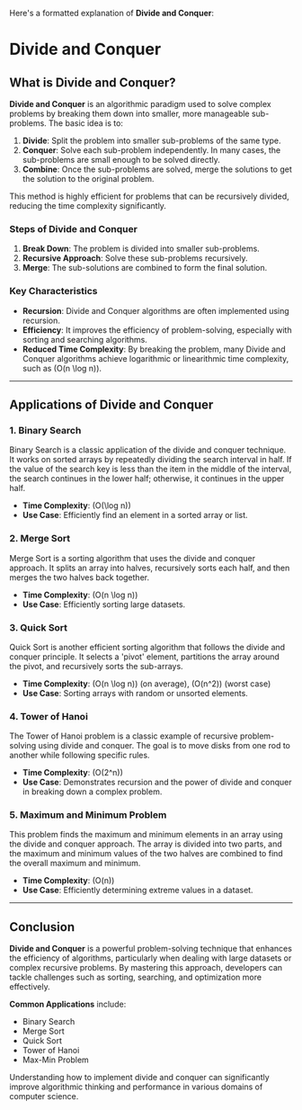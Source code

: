Here's a formatted explanation of **Divide and Conquer**:

# Divide and Conquer

## What is Divide and Conquer?

**Divide and Conquer** is an algorithmic paradigm used to solve complex problems by breaking them down into smaller, more manageable sub-problems. The basic idea is to:

1. **Divide**: Split the problem into smaller sub-problems of the same type.
2. **Conquer**: Solve each sub-problem independently. In many cases, the sub-problems are small enough to be solved directly.
3. **Combine**: Once the sub-problems are solved, merge the solutions to get the solution to the original problem.

This method is highly efficient for problems that can be recursively divided, reducing the time complexity significantly.

### Steps of Divide and Conquer

1. **Break Down**: The problem is divided into smaller sub-problems.
2. **Recursive Approach**: Solve these sub-problems recursively.
3. **Merge**: The sub-solutions are combined to form the final solution.

### Key Characteristics

- **Recursion**: Divide and Conquer algorithms are often implemented using recursion.
- **Efficiency**: It improves the efficiency of problem-solving, especially with sorting and searching algorithms.
- **Reduced Time Complexity**: By breaking the problem, many Divide and Conquer algorithms achieve logarithmic or linearithmic time complexity, such as \(O(n \log n)\).

---

## Applications of Divide and Conquer

### 1. **Binary Search**

Binary Search is a classic application of the divide and conquer technique. It works on sorted arrays by repeatedly dividing the search interval in half. If the value of the search key is less than the item in the middle of the interval, the search continues in the lower half; otherwise, it continues in the upper half.

- **Time Complexity**: \(O(\log n)\)
- **Use Case**: Efficiently find an element in a sorted array or list.

### 2. **Merge Sort**

Merge Sort is a sorting algorithm that uses the divide and conquer approach. It splits an array into halves, recursively sorts each half, and then merges the two halves back together.

- **Time Complexity**: \(O(n \log n)\)
- **Use Case**: Efficiently sorting large datasets.

### 3. **Quick Sort**

Quick Sort is another efficient sorting algorithm that follows the divide and conquer principle. It selects a 'pivot' element, partitions the array around the pivot, and recursively sorts the sub-arrays.

- **Time Complexity**: \(O(n \log n)\) (on average), \(O(n^2)\) (worst case)
- **Use Case**: Sorting arrays with random or unsorted elements.

### 4. **Tower of Hanoi**

The Tower of Hanoi problem is a classic example of recursive problem-solving using divide and conquer. The goal is to move disks from one rod to another while following specific rules.

- **Time Complexity**: \(O(2^n)\)
- **Use Case**: Demonstrates recursion and the power of divide and conquer in breaking down a complex problem.

### 5. **Maximum and Minimum Problem**

This problem finds the maximum and minimum elements in an array using the divide and conquer approach. The array is divided into two parts, and the maximum and minimum values of the two halves are combined to find the overall maximum and minimum.

- **Time Complexity**: \(O(n)\)
- **Use Case**: Efficiently determining extreme values in a dataset.

---

## Conclusion

**Divide and Conquer** is a powerful problem-solving technique that enhances the efficiency of algorithms, particularly when dealing with large datasets or complex recursive problems. By mastering this approach, developers can tackle challenges such as sorting, searching, and optimization more effectively.

**Common Applications** include:
- Binary Search
- Merge Sort
- Quick Sort
- Tower of Hanoi
- Max-Min Problem

Understanding how to implement divide and conquer can significantly improve algorithmic thinking and performance in various domains of computer science.
